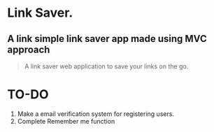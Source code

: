 # Link Saver.
## A link simple link saver app made using MVC approach
>A link saver web application to save your links on the go.

TO-DO
=====
1. Make a email verification system for registering users.
2. Complete Remember me function